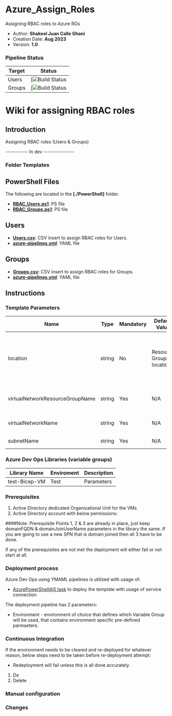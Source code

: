 # Azure_Assign_Roles
Assigning RBAC roles to Azure RGs

* Author: **Shakeel Juan Calle Ghani**
* Creation Date: **Aug 2023**
* Version: **1.0**

### Pipeline Status
| Target  |  Status | 
| ------- |  ------------------------------------------------------------------------------------------------------------------------------------------------------------------------------------------------------------------------------------------------ |
| Users   | [![Build Status]()    |
| Groups  | [![Build Status]()    |

# Wiki for assigning RBAC roles

## Introduction

Assigning RBAC roles (Users & Groups)

----------- In dev ---------------
### Folder Templates

## PowerShell Files
The following are located in the **[./PowerShell]** folder.

* **[RBAC_Users.ps1](./RBAC_Users.ps1)**: PS file   
* **[RBAC_Groups.ps1](./RBAC_Groups.ps1)**: PS file

## Users
* **[Users.csv](./Users.csv)**: CSV insert to assign RBAC roles for Users.
* **[azure-pipelines.yml](./Users/Users.yml)**: YAML file

## Groups
* **[Groups.csv](./Groups.csv)**: CSV insert to assign RBAC roles for Groups.
* **[azure-pipelines.yml](./Groups/Groups.yml)**: YAML file

## Instructions

### Template Parameters

| Name | Type | Mandatory | Default Value | Description |
| ---- | ---- | --------- | ------------- | ----------- |
| location| string | No | Resource Group location | Azure location where the Azure Virtual Machine cluster will be created|
| virtualNetworkResourceGroupName | string | Yes | N/A | Resource group of Virtual Network |
| virtualNetworkName | string | Yes | N/A | Virtual Network name |
| subnetName | string | Yes | N/A | Subnet name |

### Azure Dev Ops Libraries (variable groups)
|  Library Name  | Enviroment | Description |
| -------------- | ---------- | ----------- |
| test-Bicep-VM  |    Test    | Parameters  |

### Prerequisites
1. Active Directory dedicated Organizational Unit for the VMs
2. Active Directory account with below permissions:           

####Note: Prerequisite Points 1, 2 & 3 are already in place, just keep domainFQDN & domainJoinUserName parameters in the library the same. If you are going to use a new SPN that is domain joined then all 3 have to be done. 

If any of the prerequisites are not met the deployment will either fail or not start at all.

### Deployment process

Azure Dev Ops using YMAML pipelines is utilized with usage of:
- [AzurePowerShell@5 task](https://learn.microsoft.com/en-us/azure/devops/pipelines/tasks/reference/azure-powershell-v5?view=azure-pipelines) to deploy the template with usage of service connection

The deployment pipeline has 2 parameters:
- Environment - environment of choice that defines which Variable Group will be used, that contains environment specific pre-defined parmaeters.

### Continuous Integration
If the environment needs to be cleared and re-deployed for whatever reason, below steps need to be taken before re-deployment attempt:
- Redeployment will fail unless this is all done accurately.
1. De
2. Delete 

### Manual configuration

### Changes
